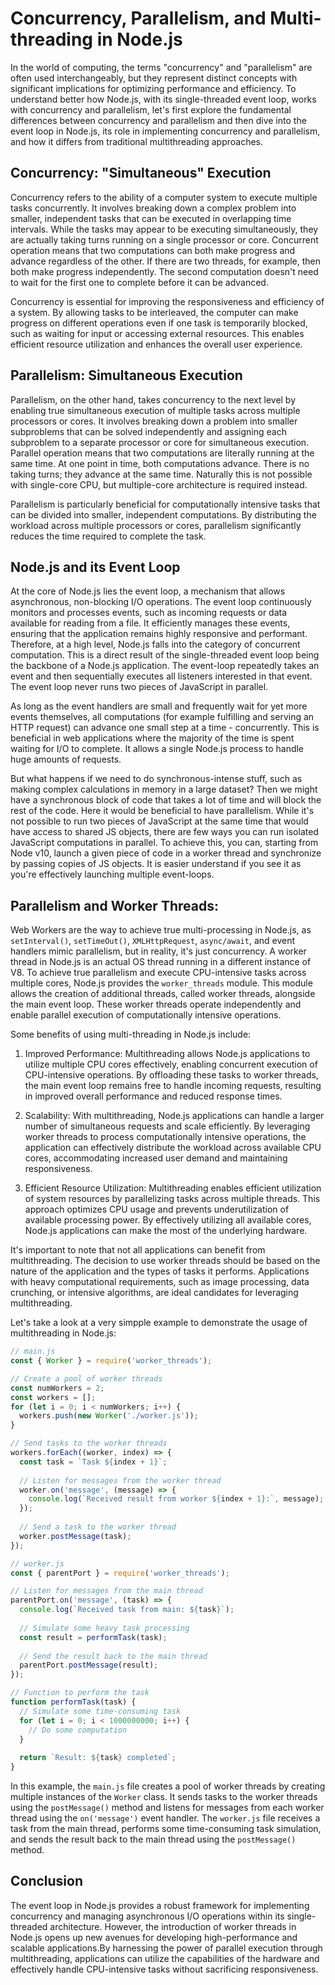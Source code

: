 # Concurrency, Parallelism, and Multi-threading in Node.js
In the world of computing, the terms "concurrency" and "parallelism" are often used interchangeably, but they represent distinct concepts with significant implications for optimizing performance and efficiency. To understand better how Node.js, with its single-threaded event loop, works with concurrency and parallelism, let's first explore the fundamental differences between concurrency and parallelism and then dive into the event loop in Node.js, its role in implementing concurrency and parallelism, and how it differs from traditional multithreading approaches.

## Concurrency: "Simultaneous" Execution
Concurrency refers to the ability of a computer system to execute multiple tasks concurrently. It involves breaking down a complex problem into smaller, independent tasks that can be executed in overlapping time intervals. While the tasks may appear to be executing simultaneously, they are actually taking turns running on a single processor or core. Concurrent operation means that two computations can both make progress and advance regardless of the other. If there are two threads, for example, then both make progress independently. The second computation doesn't need to wait for the first one to complete before it can be advanced.

Concurrency is essential for improving the responsiveness and efficiency of a system. By allowing tasks to be interleaved, the computer can make progress on different operations even if one task is temporarily blocked, such as waiting for input or accessing external resources. This enables efficient resource utilization and enhances the overall user experience.

## Parallelism: Simultaneous Execution
Parallelism, on the other hand, takes concurrency to the next level by enabling true simultaneous execution of multiple tasks across multiple processors or cores. It involves breaking down a problem into smaller subproblems that can be solved independently and assigning each subproblem to a separate processor or core for simultaneous execution. Parallel operation means that two computations are literally running at the same time. At one point in time, both computations advance. There is no taking turns; they advance at the same time. Naturally this is not possible with single-core CPU, but multiple-core architecture is required instead.

Parallelism is particularly beneficial for computationally intensive tasks that can be divided into smaller, independent computations. By distributing the workload across multiple processors or cores, parallelism significantly reduces the time required to complete the task. 

## Node.js and its Event Loop
At the core of Node.js lies the event loop, a mechanism that allows asynchronous, non-blocking I/O operations. The event loop continuously monitors and processes events, such as incoming requests or data available for reading from a file. It efficiently manages these events, ensuring that the application remains highly responsive and performant. Therefore, at a high level, Node.js falls into the category of concurrent computation. This is a direct result of the single-threaded event loop being the backbone of a Node.js application. The event-loop repeatedly takes an event and then sequentially executes all listeners interested in that event. The event loop never runs two pieces of JavaScript in parallel.

As long as the event handlers are small and frequently wait for yet more events themselves, all computations (for example fulfilling and serving an HTTP request) can advance one small step at a time - concurrently. This is beneficial in web applications where the majority of the time is spent waiting for I/O to complete. It allows a single Node.js process to handle huge amounts of requests.

But what happens if we need to do synchronous-intense stuff, such as making complex calculations in memory in a large dataset? Then we might have a synchronous block of code that takes a lot of time and will block the rest of the code. Here it would be beneficial to have parallelism.
While it's not possible to run two pieces of JavaScript at the same time that would have access to shared JS objects, there are few ways you can run isolated JavaScript computations in parallel. To achieve this, you can, starting from Node v10, launch a given piece of code in a worker thread and synchronize by passing copies of JS objects. It is easier understand if you see it as you're effectively launching multiple event-loops.

## Parallelism and Worker Threads:
Web Workers are the way to achieve true multi-processing in Node.js, as `setInterval()`, `setTimeOut()`, `XMLHttpRequest`, `async/await`, and event handlers mimic parallelism, but in reality, it's just concurrency.
A worker thread in Node.js is an actual OS thread running in a different instance of V8.
To achieve true parallelism and execute CPU-intensive tasks across multiple cores, Node.js provides the `worker_threads` module. This module allows the creation of additional threads, called worker threads, alongside the main event loop. These worker threads operate independently and enable parallel execution of computationally intensive operations.

Some benefits of using multi-threading in Node.js include:

1. Improved Performance: Multithreading allows Node.js applications to utilize multiple CPU cores effectively, enabling concurrent execution of CPU-intensive operations. By offloading these tasks to worker threads, the main event loop remains free to handle incoming requests, resulting in improved overall performance and reduced response times.

1. Scalability: With multithreading, Node.js applications can handle a larger number of simultaneous requests and scale efficiently. By leveraging worker threads to process computationally intensive operations, the application can effectively distribute the workload across available CPU cores, accommodating increased user demand and maintaining responsiveness.

1. Efficient Resource Utilization: Multithreading enables efficient utilization of system resources by parallelizing tasks across multiple threads. This approach optimizes CPU usage and prevents underutilization of available processing power. By effectively utilizing all available cores, Node.js applications can make the most of the underlying hardware.

It's important to note that not all applications can benefit from multithreading. The decision to use worker threads should be based on the nature of the application and the types of tasks it performs. Applications with heavy computational requirements, such as image processing, data crunching, or intensive algorithms, are ideal candidates for leveraging multithreading.

Let's take a look at a very simpple example to demonstrate the usage of multithreading in Node.js:

```javascript
// main.js
const { Worker } = require('worker_threads');

// Create a pool of worker threads
const numWorkers = 2;
const workers = [];
for (let i = 0; i < numWorkers; i++) {
  workers.push(new Worker('./worker.js'));
}

// Send tasks to the worker threads
workers.forEach((worker, index) => {
  const task = `Task ${index + 1}`;
  
  // Listen for messages from the worker thread
  worker.on('message', (message) => {
    console.log(`Received result from worker ${index + 1}:`, message);
  });
  
  // Send a task to the worker thread
  worker.postMessage(task);
});
```

```javascript
// worker.js
const { parentPort } = require('worker_threads');

// Listen for messages from the main thread
parentPort.on('message', (task) => {
  console.log(`Received task from main: ${task}`);
  
  // Simulate some heavy task processing
  const result = performTask(task);
  
  // Send the result back to the main thread
  parentPort.postMessage(result);
});

// Function to perform the task
function performTask(task) {
  // Simulate some time-consuming task
  for (let i = 0; i < 1000000000; i++) {
    // Do some computation
  }
  
  return `Result: ${task} completed`;
}
```

In this example, the `main.js` file creates a pool of worker threads by creating multiple instances of the `Worker` class. It sends tasks to the worker threads using the `postMessage()` method and listens for messages from each worker thread using the `on('message')` event handler.
The `worker.js` file receives a task from the main thread, performs some time-consuming task simulation, and sends the result back to the main thread using the `postMessage()` method.

## Conclusion
The event loop in Node.js provides a robust framework for implementing concurrency and managing asynchronous I/O operations within its single-threaded architecture. However, the introduction of worker threads in Node.js opens up new avenues for developing high-performance and scalable applications.By harnessing the power of parallel execution through multithreading, applications can utilize the capabilities of the hardware and effectively handle CPU-intensive tasks without sacrificing responsiveness. 

